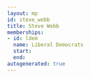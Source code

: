 ```yaml
---
layout: mp
id: steve_webb
title: Steve Webb
memberships:
- id: ldem
  name: Liberal Democrats
  start: 
  end: 
autogenerated: true
---
```

